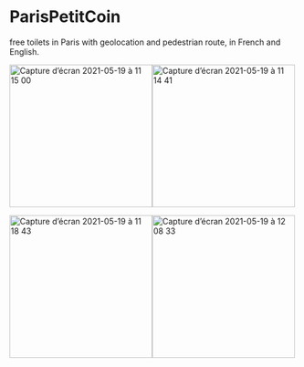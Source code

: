 # ParisPetitCoin
free toilets in Paris with geolocation and pedestrian route, in French and English.

<img width="250" alt="Capture d’écran 2021-05-19 à 11 15 00" src="https://user-images.githubusercontent.com/47221695/118789572-33956a00-b895-11eb-87ea-2d0116952f5e.png"><img width="250" alt="Capture d’écran 2021-05-19 à 11 14 41" src="https://user-images.githubusercontent.com/47221695/118789610-3beda500-b895-11eb-936b-7a8cacacd9f2.png">

<img width="250" alt="Capture d’écran 2021-05-19 à 11 18 43" src="https://user-images.githubusercontent.com/47221695/118789717-5889dd00-b895-11eb-8888-ab1d7d8b2357.png"><img width="250" alt="Capture d’écran 2021-05-19 à 12 08 33" src="https://user-images.githubusercontent.com/47221695/118795624-106db900-b89b-11eb-84e4-854e264e2c37.png">


